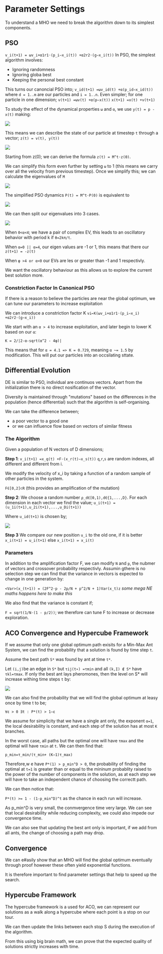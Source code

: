 # Parameter Settings

To understand a MHO we need to break the algorithm down to its simplest components.

## PSO

`v_i(t+1) = ωv_i+α1r1◦(p_i−x_i(t)) +α2r2◦(g−x_i(t))`
In PSO, the simplest algorithm involves:
* Ignoring randomness
* Ignoring globa best 
* Keeping the personal best constant

This turns our canoncial PSO into;
`v_id(t+1) =ωv_id(t) +α(p_id−x_id(t))`
where `d = 1..m` are our particles and `i = 1..n`. 
Even simpler; for one particle in one dimension;
`v(t+1) =ωv(t) +α(p−x(t))`
`x(t+1) =x(t) +v(t+1)`

To study the effect of the dynamical properties `ω` and `α`, we use `y(t) = p - x(t)` making:

![](assets/psoparam1.png)

This means we can describe the state of our particle at timestep `t` through a vector; `z(t) = v(t), y(t))`

![](assets/psoparam2.png)

Starting from z(0); we can derive the formula `z(t) = M^t⋅z(0)`. 

We can simplify this form even further by setting `ω` to 1 (this means we carry over all the velocity from previous timestep). Once we simplify this; we can calculate the eigenvalues of `M`

![](assets/psoparam3.png)

The simplified PSO dynamics `P(t) = M^t⋅P(0)` is equivalent to 

![](assets/psoparam4.png)

We can then split our eigenvalues into 3 cases. 

![](assets/psoparam5.png)

When `0<α<4`; we have a pair of complex EV, this leads to an oscillatory behavior with period k if `θ=2kπ/t`. 

When `α=0 || α=4`, our eigen values are -1 or 1, this means that there our `z(t+1) = -z(t)`

When `φ >4 or α<0` our EVs are les or greater than -1 and 1 respectivly. 

We want the oscillatory behaviour as this allows us to explore the current best solution more. 

### Constriction Factor In Canonical PSO

If there is a reason to believe the particles are near the global optimum, we can tune our parameters to increase exploitation

We can introduce a constriction factor K 
`vi←K(ωv_i+α1r1◦(p_i−x_i) +α2r2◦(g−x_i))`

We start with an `α > 4` to increase exploitation, and later begin to lower K based on our `α`:

`K = 2/|2-α-sqrt(α^2 - 4φ)|`

This means that for `α = 4.1 => K = 0.729`, meaning `α ~= 1.5` by modification. This will put our particles into an occsilating sttate.

## Differential Evolution

DE is similar to PSO, individual are continuos vectors. Apart  from the initialization there is no direct nosification of the vector.

Diversity is maintained through "mutations" based on the differences in the population (hence differential) such that the algorithm is self-organising. 

We can take the difference between;
* a poor vector to a good one
* or we can influence flow based on vectors of similar fitness


### The Algorithm

Given a population of N vectors of D dimensions;

**Step 1**: `v_i(t+1) =x_q(t) +F·(x_r(t)−x_s(t))`
`q`,`r`,`s` are random indexes, all different and different from i. 

We modify the velocity of x_i by taking a function of a random sample of other particles in the system. 

`F∈[0,2]⊂R` (this provides an amplification of the mutation)

**Step 2**: We choose a random number `ρ_d∈[0,1),d∈{1,...,D}`. For each dimension in each vector we find the value; 
`u_i(t+1) = (u_1i(t+1),u_2i(t+1),...,u_Di(t+1))`

Where `u_id(t+1)` is chosen by; 

![](assets/de1.png)

**Step 3** We compare our new position `u_i` to the old one, if it is better `x_i(t+1) = u_i(t+1)` else `x_i(t+1) = x_i(t)`

### Parameters

In addition to the amplification factor F, we can modify `N` and `p`, the nubmer of vectors and crossover probability respectivly. Assumin gthere is no selection step we can find that the variance in vectors is expected to change in one generation by:

`<Var>(x_(t+1)) = (2F^2⋅p - 2p/N + p^2/N + 1)Var(x_t)z` _some mega NE maths happens here to make this_

We also find that the variance is constant if;

`F = sqrt(1/N⋅(1 - p/2))`; we therefore can tune F to increase or decrease exploration. 

## ACO Convergence and Hypercube Framework

If we assume that only one global optimum path exisits for a Min-Max Ant System, we can find the probability that a solution is found by time step `t`.

Assume the best path `S*` was found by ant at time `t*`. 

Let `(i,j)`be an edge in `S*` but `τij(t∗) =τmin` and all `(k,I) ∉ S*` have `τkl=τmax`. If only the best ant lays pheromones, then the level on S* will increase withing time steps `t` by: 

![](assets/acoparams1.png)

We can also find the probability that we will find the global optimum at leasy once by time t to be;

`∀ε > 0 ∃t : P*(t) > 1−ε`

We assume for simplicity that we have a single ant only, the exponent `α=1`, the local desirability is constant, and each step of the solution has at most `K` branches. 

In the worst case, all paths but the optimal one will have `τmax` and the optimal will have `τmin` at `t`. We can then find that:

`p_min=τ_min/(τ_min+ (K−1)τ_max)`

Therefore,w e have `P*(1) > p_min^D > 0`, the probability of finding the optimal at `t=1` is greater than or equal to the mininum probablity raised to the power of the number of components in the solution, as at each step we will have to take an independent chance of choosing the correctt path.

We can then notice that:

`P*(t) >= 1 - (1-p_min^D)^t` as the chance in each run will increase. 

As p_min^D is very small, the conmvergence time very large. We can see that local desirability while reducing complexity, we could also impede our convergence time. 

We can also see that updating the best ant only is important, if we add from all ants, the change of choosing a path may drop.

## Convergence

We can e#asily show that an MHO will find the global optimum eventually through proof however these often yield exponential functions. 

It is therefore important to find parameter settings that help to speed up the search. 

## Hypercube Framework

The hypercube framework is a used for ACO, we can represent our solutions as a walk along a hypercube where each point is a stop on our tour.

We can then update the links between each stop S during the execution of the algorithm.

From this using big brain math, we can prove that the expected quality of solutions strictly increases with time. 

